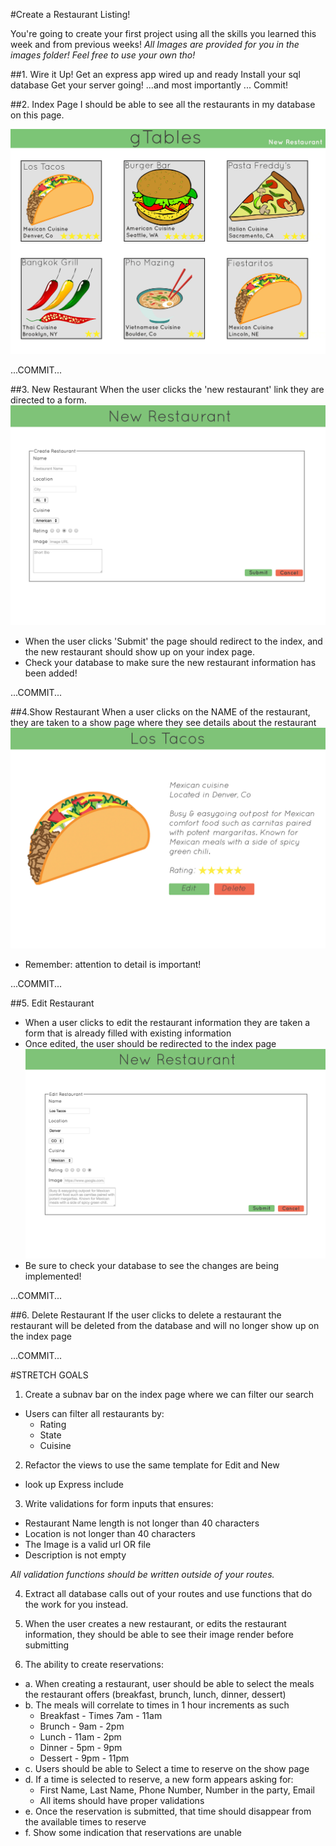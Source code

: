 #Create a Restaurant Listing!

You're going to create your first project using all the skills you learned this week and from previous weeks!
*All Images are provided for you in the images folder! Feel free to use your own tho!*

##1. Wire it Up!
Get an express app wired up and ready
Install your sql database
Get your server going!
...and most importantly ... Commit!

##2. Index Page
I should be able to see all the restaurants in my database on this page.

![image](public/images/index.jpg)

...COMMIT...

##3. New Restaurant
When the user clicks the 'new restaurant' link they are directed to a form.
![image](public/images/new.jpg)
* When the user clicks 'Submit' the page should redirect to the index, and the new restaurant should show up on your index page.
* Check your database to make sure the new restaurant information has been added!

...COMMIT...

##4.Show Restaurant
When a user clicks on the NAME of the restaurant, they are taken to a show page where they see details about the restaurant
![image](public/images/show.jpg)
* Remember: attention to detail is important!

...COMMIT...

##5. Edit Restaurant
* When a user clicks to edit the restaurant information they are taken a form that is already filled with existing information
* Once edited, the user should be redirected to the index page
![image](public/images/edit.jpg)
* Be sure to check your database to see the changes are being implemented!

...COMMIT...

##6. Delete Restaurant
If the user clicks to delete a restaurant the restaurant will be deleted from the database and will no longer show up on the index page

...COMMIT...

#STRETCH GOALS

1. Create a subnav bar on the index page where we can filter our search
  * Users can filter all restaurants by:
    * Rating
    * State
    * Cuisine

2. Refactor the views to use the same template for Edit and New
  * look up Express include

3. Write validations for form inputs that ensures:
  * Restaurant Name length is not longer than 40 characters
  * Location is not longer than 40 characters
  * The Image is a valid url OR file
  * Description is not empty

  *All validation functions should be written outside of your routes.*

4. Extract all database calls out of your routes and use functions that do the work for you instead.

5. When the user creates a new restaurant, or edits the restaurant information, they should be able to see their image render before submitting

6. The ability to create reservations:
  * a. When creating a restaurant, user should be able to select the meals the restaurant offers (breakfast, brunch, lunch, dinner, dessert)
  * b. The meals will correlate to times in 1 hour increments as such
    * Breakfast - Times 7am - 11am
    * Brunch - 9am - 2pm
    * Lunch - 11am - 2pm
    * Dinner - 5pm - 9pm
    * Dessert - 9pm - 11pm
  * c. Users should be able to Select a time to reserve on the show page
  * d. If a time is selected to reserve, a new form appears asking for:
      * First Name, Last Name, Phone Number, Number in the party, Email
      * All items should have proper validations
  * e. Once the reservation is submitted, that time should disappear from the available times to reserve
  * f. Show some indication that reservations are unable

